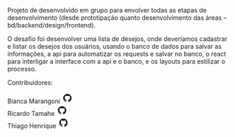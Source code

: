 Projeto de desenvolvido em grupo para envolver todas as etapas
de desenvolvimento (desde prototipação quanto desenvolvimento das áreas –
bd/backend/design/frontend).

O desafio foi desenvolver uma lista de desejos, onde deveríamos cadastrar e listar os desejos dos usuários,
usando o banco de dados para salvar as informações,
a api para automatizar os requests e salvar no banco,
o react para interligar a interface com a api e o banco, 
e os layouts para estilizar o processo.

Contribuidores:
<div></div>
Bianca Marangoni <a href="https://github.com/biancamarangoni"><img src="logo.png" width="25px" alt=""></a>
<div></div>
Ricardo Tamahe <a href="https://github.com/ricardo-rtc"><img src="logo.png" width="25px" alt=""></a>
<div></div>
Thiago Henrique <a href="https://github.com/rike-thiago"><img src="logo.png" width="25px" alt=""></a>
<div></div>